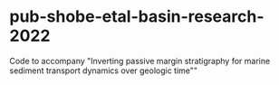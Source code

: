 # pub-shobe-etal-basin-research-2022
Code to accompany "Inverting passive margin stratigraphy for marine sediment transport dynamics over geologic time""
